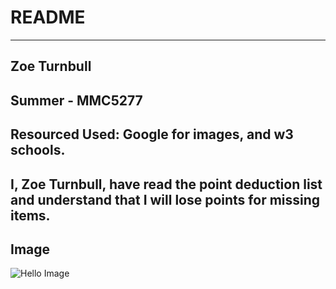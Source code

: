 # README
---
## Zoe Turnbull

## Summer - MMC5277

## Resourced Used: Google for images, and w3 schools.

## I, Zoe Turnbull, have read the point deduction list and understand that I will lose points for missing items.

## Image
![Hello Image](http://p7cdn4static.sharpschool.com/UserFiles/Servers/Server_499985/Image/hello_main.jpg)
